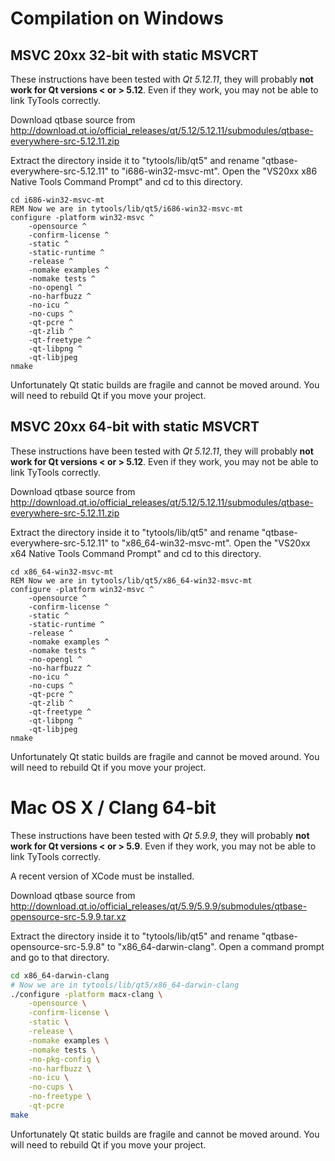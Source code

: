 # Compilation on Windows

## MSVC 20xx 32-bit with static MSVCRT

These instructions have been tested with *Qt 5.12.11*, they will probably **not work for
Qt versions < or > 5.12**. Even if they work, you may not be able to link TyTools correctly.

Download qtbase source from http://download.qt.io/official_releases/qt/5.12/5.12.11/submodules/qtbase-everywhere-src-5.12.11.zip

Extract the directory inside it to "tytools/lib/qt5" and rename "qtbase-everywhere-src-5.12.11" to
"i686-win32-msvc-mt". Open the "VS20xx x86 Native Tools Command Prompt" and cd to
this directory.

```batch
cd i686-win32-msvc-mt
REM Now we are in tytools/lib/qt5/i686-win32-msvc-mt
configure -platform win32-msvc ^
    -opensource ^
    -confirm-license ^
    -static ^
    -static-runtime ^
    -release ^
    -nomake examples ^
    -nomake tests ^
    -no-opengl ^
    -no-harfbuzz ^
    -no-icu ^
    -no-cups ^
    -qt-pcre ^
    -qt-zlib ^
    -qt-freetype ^
    -qt-libpng ^
    -qt-libjpeg
nmake
```

Unfortunately Qt static builds are fragile and cannot be moved around. You will need to rebuild Qt
if you move your project.

## MSVC 20xx 64-bit with static MSVCRT

These instructions have been tested with *Qt 5.12.11*, they will probably **not work for
Qt versions < or > 5.12**. Even if they work, you may not be able to link TyTools correctly.

Download qtbase source from http://download.qt.io/official_releases/qt/5.12/5.12.11/submodules/qtbase-everywhere-src-5.12.11.zip

Extract the directory inside it to "tytools/lib/qt5" and rename "qtbase-everywhere-src-5.12.11" to
"x86_64-win32-msvc-mt". Open the "VS20xx x64 Native Tools Command Prompt" and cd to
this directory.

```batch
cd x86_64-win32-msvc-mt
REM Now we are in tytools/lib/qt5/x86_64-win32-msvc-mt
configure -platform win32-msvc ^
    -opensource ^
    -confirm-license ^
    -static ^
    -static-runtime ^
    -release ^
    -nomake examples ^
    -nomake tests ^
    -no-opengl ^
    -no-harfbuzz ^
    -no-icu ^
    -no-cups ^
    -qt-pcre ^
    -qt-zlib ^
    -qt-freetype ^
    -qt-libpng ^
    -qt-libjpeg
nmake
```

Unfortunately Qt static builds are fragile and cannot be moved around. You will need to rebuild Qt
if you move your project.

# Mac OS X / Clang 64-bit

These instructions have been tested with *Qt 5.9.9*, they will probably **not work for
Qt versions < or > 5.9**. Even if they work, you may not be able to link TyTools correctly.

A recent version of XCode must be installed.

Download qtbase source from http://download.qt.io/official_releases/qt/5.9/5.9.9/submodules/qtbase-opensource-src-5.9.9.tar.xz

Extract the directory inside it to "tytools/lib/qt5" and rename "qtbase-opensource-src-5.9.8" to
"x86_64-darwin-clang". Open a command prompt and go to that directory.

```sh
cd x86_64-darwin-clang
# Now we are in tytools/lib/qt5/x86_64-darwin-clang
./configure -platform macx-clang \
    -opensource \
    -confirm-license \
    -static \
    -release \
    -nomake examples \
    -nomake tests \
    -no-pkg-config \
    -no-harfbuzz \
    -no-icu \
    -no-cups \
    -no-freetype \
    -qt-pcre
make
```

Unfortunately Qt static builds are fragile and cannot be moved around. You will need to rebuild Qt
if you move your project.
